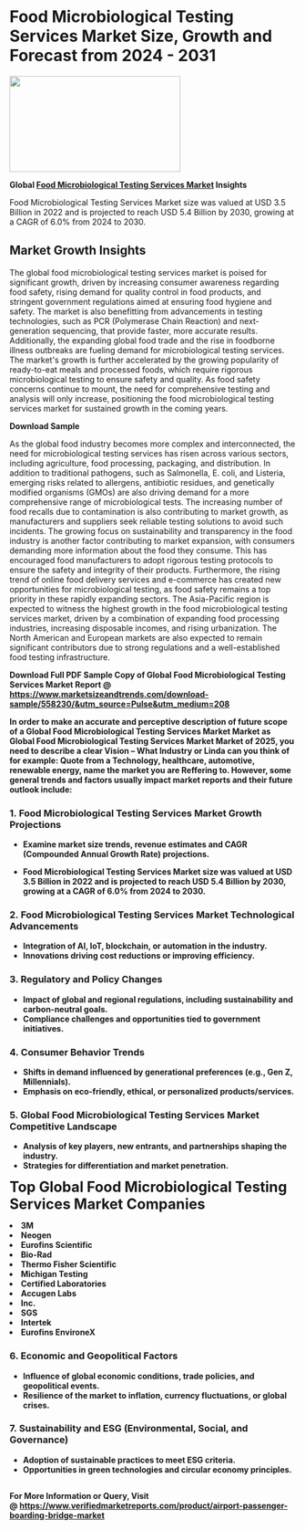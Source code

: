 <H1>Food Microbiological Testing Services Market Size, Growth and Forecast from 2024 - 2031</H1><img class="aligncenter size-medium wp-image-584254" src="https://thirdeyenews.in/wp-content/uploads/2024/09/Global-Market-Research-300x168.jpeg" alt="" width="300" height="168" /><p><strong>Global&nbsp;<a href="https://www.marketsizeandtrends.com/download-sample/558230/&amp;utm_source=Pulse&amp;utm_medium=208">Food Microbiological Testing Services Market</a> Insights</strong></p><p>Food Microbiological Testing Services Market size was valued at USD 3.5 Billion in 2022 and is projected to reach USD 5.4 Billion by 2030, growing at a CAGR of 6.0% from 2024 to 2030.</p><p><h2>Market Growth Insights</h2> <p>The global food microbiological testing services market is poised for significant growth, driven by increasing consumer awareness regarding food safety, rising demand for quality control in food products, and stringent government regulations aimed at ensuring food hygiene and safety. The market is also benefitting from advancements in testing technologies, such as PCR (Polymerase Chain Reaction) and next-generation sequencing, that provide faster, more accurate results. Additionally, the expanding global food trade and the rise in foodborne illness outbreaks are fueling demand for microbiological testing services. The market's growth is further accelerated by the growing popularity of ready-to-eat meals and processed foods, which require rigorous microbiological testing to ensure safety and quality. As food safety concerns continue to mount, the need for comprehensive testing and analysis will only increase, positioning the food microbiological testing services market for sustained growth in the coming years.</p> <p><strong>Download Sample</strong></p> <p>As the global food industry becomes more complex and interconnected, the need for microbiological testing services has risen across various sectors, including agriculture, food processing, packaging, and distribution. In addition to traditional pathogens, such as Salmonella, E. coli, and Listeria, emerging risks related to allergens, antibiotic residues, and genetically modified organisms (GMOs) are also driving demand for a more comprehensive range of microbiological tests. The increasing number of food recalls due to contamination is also contributing to market growth, as manufacturers and suppliers seek reliable testing solutions to avoid such incidents. The growing focus on sustainability and transparency in the food industry is another factor contributing to market expansion, with consumers demanding more information about the food they consume. This has encouraged food manufacturers to adopt rigorous testing protocols to ensure the safety and integrity of their products. Furthermore, the rising trend of online food delivery services and e-commerce has created new opportunities for microbiological testing, as food safety remains a top priority in these rapidly expanding sectors. The Asia-Pacific region is expected to witness the highest growth in the food microbiological testing services market, driven by a combination of expanding food processing industries, increasing disposable incomes, and rising urbanization. The North American and European markets are also expected to remain significant contributors due to strong regulations and a well-established food testing infrastructure.</p> <p><strong></p><p><span class=""><strong>Download Full PDF Sample Copy of Global Food Microbiological Testing Services Market Report</strong> @ <a href="https://www.marketsizeandtrends.com/download-sample/558230/&amp;utm_source=Pulse&amp;utm_medium=208" target="_blank">https://www.marketsizeandtrends.com/download-sample/558230/&amp;utm_source=Pulse&amp;utm_medium=208</a></span></p><p>In order to make an accurate and perceptive description of future scope of a Global&nbsp;Food Microbiological Testing Services Market Market as Global&nbsp;Food Microbiological Testing Services Market Market of 2025, you need to describe a clear Vision &ndash; What Industry or Linda can you think of for example: Quote from a Technology, healthcare, automotive, renewable energy, name the market you are Reffering to. However, some general trends and factors usually impact market reports and their future outlook include:</p><h3>1.&nbsp;<strong>Food Microbiological Testing Services Market Growth Projections</strong></h3><ul><li>Examine market size trends, revenue estimates and CAGR (Compounded Annual Growth Rate) projections.</li><li><p>Food Microbiological Testing Services Market size was valued at USD 3.5 Billion in 2022 and is projected to reach USD 5.4 Billion by 2030, growing at a CAGR of 6.0% from 2024 to 2030.</p></li></ul><h3>2.&nbsp;<strong>Food Microbiological Testing Services Market Technological Advancements</strong></h3><ul><li>Integration of AI, IoT, blockchain, or automation in the industry.</li><li>Innovations driving cost reductions or improving efficiency.</li></ul><h3>3.&nbsp;<strong>Regulatory and Policy Changes</strong></h3><ul><li>Impact of global and regional regulations, including sustainability and carbon-neutral goals.</li><li>Compliance challenges and opportunities tied to government initiatives.</li></ul><h3>4.&nbsp;<strong>Consumer Behavior Trends</strong></h3><ul><li>Shifts in demand influenced by generational preferences (e.g., Gen Z, Millennials).</li><li>Emphasis on eco-friendly, ethical, or personalized products/services.</li></ul><h3>5.&nbsp;<strong>Global Food Microbiological Testing Services Market Competitive Landscape</strong></h3><ul><li>Analysis of key players, new entrants, and partnerships shaping the industry.</li><li>Strategies for differentiation and market penetration.</li></ul><p data-pm-slice="1 1 []"><span style="color: inherit; font-family: inherit; font-size: 25px;">Top Global Food Microbiological Testing Services Market Companies</span></p><div class="" data-test-id=""><p><li>3M</li><li> Neogen</li><li> Eurofins Scientific</li><li> Bio-Rad</li><li> Thermo Fisher Scientific</li><li> Michigan Testing</li><li> Certified Laboratories</li><li> Accugen Labs</li><li> Inc.</li><li> SGS</li><li> Intertek</li><li> Eurofins EnvironeX</li></p></div><h3>6.&nbsp;<strong>Economic and Geopolitical Factors</strong></h3><ul><li>Influence of global economic conditions, trade policies, and geopolitical events.</li><li>Resilience of the market to inflation, currency fluctuations, or global crises.</li></ul><h3>7.&nbsp;<strong>Sustainability and ESG (Environmental, Social, and Governance)</strong></h3><ul><li>Adoption of sustainable practices to meet ESG criteria.</li><li>Opportunities in green technologies and circular economy principles.</li></ul><h2><strong style="font-size: 14px;">For More Information or Query, Visit @&nbsp;</strong><a style="background-color: #ffffff; font-size: 14px;" href="https://www.marketsizeandtrends.com/report/food-microbiological-testing-services-market/" target="_blank">https://www.verifiedmarketreports.com/product/airport-passenger-boarding-bridge-market</a></h2>
